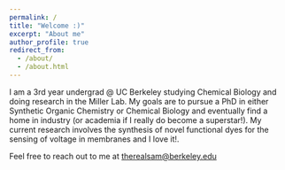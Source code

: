 ```yaml
---
permalink: /
title: "Welcome :)"
excerpt: "About me"
author_profile: true
redirect_from: 
  - /about/
  - /about.html
---
```


I am a 3rd year undergrad @ UC Berkeley studying Chemical Biology and doing research in the Miller Lab. My goals are to pursue a PhD in either Synthetic Organic Chemistry or Chemical Biology and eventually find a home in industry (or academia if I really do become a superstar!). My current research involves the synthesis of novel functional dyes for the sensing of voltage in membranes and I love it!. 

Feel free to reach out to me at therealsam@berkeley.edu
